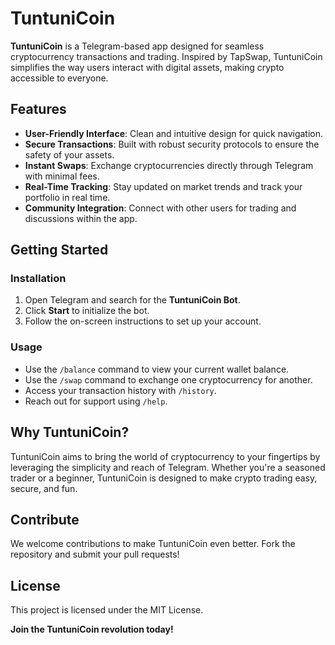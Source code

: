 # TuntuniCoin  

**TuntuniCoin** is a Telegram-based app designed for seamless cryptocurrency transactions and trading. Inspired by TapSwap, TuntuniCoin simplifies the way users interact with digital assets, making crypto accessible to everyone.  

## Features  
- **User-Friendly Interface**: Clean and intuitive design for quick navigation.  
- **Secure Transactions**: Built with robust security protocols to ensure the safety of your assets.  
- **Instant Swaps**: Exchange cryptocurrencies directly through Telegram with minimal fees.  
- **Real-Time Tracking**: Stay updated on market trends and track your portfolio in real time.  
- **Community Integration**: Connect with other users for trading and discussions within the app.  

## Getting Started  

### Installation  
1. Open Telegram and search for the **TuntuniCoin Bot**.  
2. Click **Start** to initialize the bot.  
3. Follow the on-screen instructions to set up your account.  

### Usage  
- Use the `/balance` command to view your current wallet balance.  
- Use the `/swap` command to exchange one cryptocurrency for another.  
- Access your transaction history with `/history`.  
- Reach out for support using `/help`.  

## Why TuntuniCoin?  
TuntuniCoin aims to bring the world of cryptocurrency to your fingertips by leveraging the simplicity and reach of Telegram. Whether you're a seasoned trader or a beginner, TuntuniCoin is designed to make crypto trading easy, secure, and fun.  

## Contribute  
We welcome contributions to make TuntuniCoin even better. Fork the repository and submit your pull requests!  

## License  
This project is licensed under the MIT License.  

**Join the TuntuniCoin revolution today!**  

